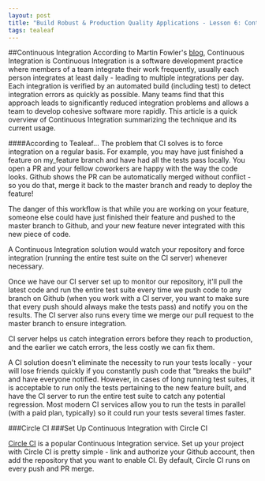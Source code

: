 ```yaml
---
layout: post
title: "Build Robust & Production Quality Applications - Lesson 6: Continuous Intgeration"
tags: tealeaf
---
```

##Continuous Integration
According to Martin Fowler's [blog](http://martinfowler.com/articles/continuousIntegration.html), Continuous Integration is
Continuous Integration is a software development practice where members of a team integrate their work frequently, usually each person integrates at least daily - leading to multiple integrations per day. Each integration is verified by an automated build (including test) to detect integration errors as quickly as possible. Many teams find that this approach leads to significantly reduced integration problems and allows a team to develop cohesive software more rapidly. This article is a quick overview of Continuous Integration summarizing the technique and its current usage.

####According to Tealeaf...
The problem that CI solves is to force integration on a regular basis. For example, you may have just finished a feature on my_feature branch and have had all the tests pass locally. You open a PR and your fellow coworkers are happy with the way the code looks. Github shows the PR can be automatically merged without conflict - so you do that, merge it back to the master branch and ready to deploy the feature!

The danger of this workflow is that while you are working on your feature, someone else could have just finished their feature and pushed to the master branch to Github, and your new feature never integrated with this new piece of code.

A Continuous Integration solution would watch your repository and force integration (running the entire test suite on the CI server) whenever necessary.

Once we have our CI server set up to monitor our repository, it'll pull the latest code and run the entire test suite every time we push code to any branch on Github (when you work with a CI server, you want to make sure that every push should always make the tests pass) and notify you on the results. The CI server also runs every time we merge our pull request to the master branch to ensure integration.

CI server helps us catch integration errors before they reach to production, and the earlier we catch errors, the less costly we can fix them.

A CI solution doesn't eliminate the necessity to run your tests locally - your will lose friends quickly if you constantly push code that "breaks the build" and have everyone notified. However, in cases of long running test suites, it is acceptable to run only the tests pertaining to the new feature built, and have the CI server to run the entire test suite to catch any potential regression. Most modern CI services allow you to run the tests in parallel (with a paid plan, typically) so it could run your tests several times faster.

###Circle CI
###Set Up Continuous Integration with Circle CI

[Circle CI](http://circleci.com) is a popular Continuous Integration service. Set up your project with Circle CI is pretty simple - link and authorize your Github account, then add the repository that you want to enable CI. By default, Circle CI runs on every push and PR merge.


